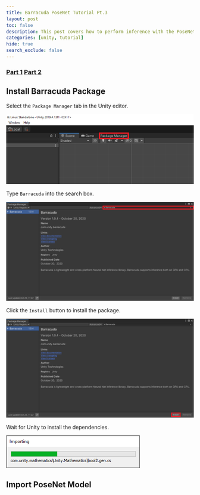 ```yaml
---
title: Barracuda PoseNet Tutorial Pt.3
layout: post
toc: false
description: This post covers how to perform inference with the PoseNet model.
categories: [unity, tutorial]
hide: true
search_exclude: false
---
```


### [Part 1](https://christianjmills.com/unity/tutorial/2020/10/25/Barracuda-PoseNet-Tutorial-1.html) [Part 2](https://christianjmills.com/unity/tutorial/2020/10/25/Barracuda-PoseNet-Tutorial-2.html)

## Install Barracuda Package

Select the `Package Manager` tab in the Unity editor.

![select_package_manager_tab](\images\barracuda-posenet-tutorial\select_package_manager_tab.png)

Type `Barracuda` into the search box.

![barracuda_search](\images\barracuda-posenet-tutorial\barracuda_search.PNG)

Click the `Install` button to install the package.

![barracuda_install](\images\barracuda-posenet-tutorial\barracuda_install.PNG)

Wait for Unity to install the dependencies.

![barracuda_installation_progress](\images\barracuda-posenet-tutorial\barracuda_installation_progress.PNG)



## Import PoseNet Model

